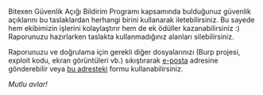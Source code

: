 Bitexen Güvenlik Açığı Bildirim Programı kapsamında bulduğunuz güvenlik açıklarını bu taslaklardan herhangi birini kullanarak iletebilirsiniz. Bu sayede hem ekibimizin işlerini kolaylaştırır hem de ek ödüller kazanabilirsiniz :) Raporunuzu hazırlarken taslakta kullanmadığınız alanları silebilirsiniz.

Raporunuzu ve doğrulama için gerekli diğer dosyalarınızı (Burp projesi, exploit kodu, ekran görüntüleri vb.) sıkıştırarak [e-posta](mailto:bugbounty@bitexen.com) adresine gönderebilir veya [bu adresteki](https://www.bitexen.com/bugbounty) formu kullanabilirsiniz.

_Mutlu avlar!_
